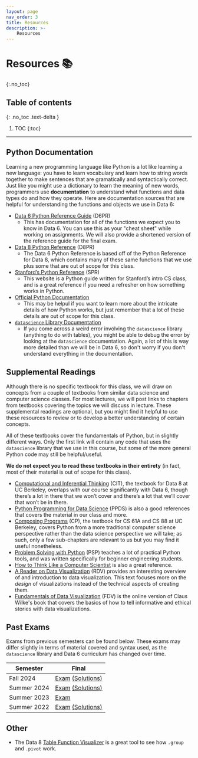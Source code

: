 ```yaml
---
layout: page
nav_order: 3
title: Resources
description: >-
    Resources
---
```


# Resources	&#x1F4DA;
{:.no_toc}

## Table of contents
{: .no_toc .text-delta }

1. TOC
{:toc}

---

## Python Documentation

Learning a new programming language like Python is a lot like learning a new language: you have to learn vocabulary and learn how to string words together to make sentences that are gramatically and syntactically correct. Just like you might use a dictionary to learn the meaning of new words, programmers use **documentation** to understand what functions and data types do and how they operate. Here are documentation sources that are helpful for understanding the functions and objects we use in Data 6:
* [Data 6 Python Reference Guide](https://data6.org/su25/reference/) (D6PR)
  * This has documentation for all of the functions we expect you to know in Data 6. You can use this as your "cheat sheet" while working on assignments. We will also provide a shortened version of the reference guide for the final exam.
* [Data 8 Python Reference](https://www.data8.org/su25/reference/) (D8PR)
  * The Data 6 Python Reference is based off of the Python Reference for Data 8, which contains many of these same functions that we use plus some that are out of scope for this class.
* [Stanford’s Python Reference](https://cs.stanford.edu/people/nick/py) (SPR)
  * This website is a Python guide written for Stanford’s intro CS class, and is a great reference if you need a refresher on how something works in Python.
* [Official Python Documentation](https://docs.python.org/3/tutorial/index.html)
  * This may be helpul if you want to learn more about the intricate details of how Python works, but just remember that a lot of these details are out of scope for this class.
* [`datascience` Library Documentation](http://data8.org/datascience/tutorial.html)
  * If you come across a weird error involving the `datascience` library (anything to do with tables), you might be able to debug the error by looking at the `datascience` documentation. Again, a lot of this is way more detailed than we will be in Data 6, so don't worry if you don't understand everything in the documentation.

## Supplemental Readings

Although there is no specific textbook for this class, we will draw on concepts from a couple of textbooks from similar data science and computer science classes. For most lectures, we will post links to chapters from textbooks covering the topics we will discuss in lecture. These supplemental readings are optional, but you might find it helpful to use these resources to review or to develop a better understanding of certain concepts.

All of these textbooks cover the fundamentals of Python, but in slightly different ways. Only the first link will contain any code that uses the `datascience` library that we use in this course, but some of the more general Python code may still be helpful/useful.

**We do not expect you to read these textbooks in their entirety** (in fact, most of their material is out of scope for this class).

* [Computational and Inferential Thinking](http://inferentialthinking.com/) (CIT), the textbook for Data 8 at UC Berkeley, overlaps with our course significantly with Data 6, though there’s a lot in there that we won’t cover and there’s a lot that we’ll cover that won’t be in there.
* [Python Programming for Data Science](https://www.tomasbeuzen.com/python-programming-for-data-science/chapters/chapter1-basics.html) (PPDS) is also a good references that covers the material in our class and more.
* [Composing Programs](https://www.composingprograms.com/) (CP), the textbook for CS 61A and CS 88 at UC Berkeley, covers Python from a more traditional computer science perspective rather than the data science perspective we will take; as such, only a few sub-chapters are relevant to us but you may find it useful nonetheless.
* [Problem Solving with Python](https://problemsolvingwithpython.com/) (PSP) teaches a lot of practical Python tools, and was written specifically for beginner engineering students.
* [How to Think Like a Computer Scientist](https://runestone.academy/runestone/books/published/thinkcspy/index.html) is also a great reference.
* [A Reader on Data Visualization](https://mschermann.github.io/data_viz_reader/) (RDV) provides an interesting overview of and introduction to data visualization. This text focuses more on the _design_ of visualizations instead of the technical aspects of creating them.
* [Fundamentals of Data Visualization](https://clauswilke.com/dataviz/index.html) (FDV) is the online version of
Claus Wilke's book that covers the basics of how to tell informative and ethical stories with data visualizations.

## Past Exams
Exams from previous semesters can be found below. These exams may differ slightly in terms of material covered and syntax used, as the `datascience` library and Data 6 curriculum has changed over time.

| Semester | Final |
| -- | -- |
| Fall 2024 | [Exam](https://data6.org/su25/exams/finals/su25.pdf) [(Solutions)](https://data6.org/su25/exams/finals/su25-sol.pdf) | 
| Summer 2024 | [Exam](https://data6.org/su25/exams/finals/su24.pdf) [(Solutions)](https://data6.org/su25/exams/finals/su24-sol.pdf) |
| Summer 2023 | [Exam](https://data6.org/su25/exams/finals/su23.pdf)|
| Summer 2022 | [Exam](https://data6.org/su25/exams/su22.pdf) [(Solutions)](https://data6.org/su25/exams/su22-sol.pdf) |

## Other

* The Data 8 [Table Function Visualizer](http://data8.org/interactive_table_functions/) is a great tool to see how `.group` and `.pivot` work.


